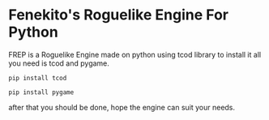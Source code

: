 # Fenekito's Roguelike Engine For Python
FREP is a Roguelike Engine made on python using tcod library
to install it all you need is tcod and pygame.

`pip install tcod`

`pip install pygame`

after that you should be done, hope the engine can suit your needs.
